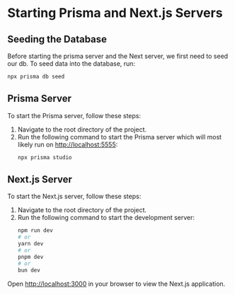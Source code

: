 # Starting Prisma and Next.js Servers

## Seeding the Database

Before starting the prisma server and the Next server, we first need to seed our db.
To seed data into the database, run:

```bash
npx prisma db seed
```

## Prisma Server

To start the Prisma server, follow these steps:

1. Navigate to the root directory of the project.
2. Run the following command to start the Prisma server which will most likely run on [http://localhost:5555](http://localhost:555):
   ```bash
   npx prisma studio
   ```

## Next.js Server

To start the Next.js server, follow these steps:

1. Navigate to the root directory of the project.
2. Run the following command to start the development server:
   ```bash
   npm run dev
   # or
   yarn dev
   # or
   pnpm dev
   # or
   bun dev
   ```

Open [http://localhost:3000](http://localhost:3000) in your browser to view the Next.js application.
